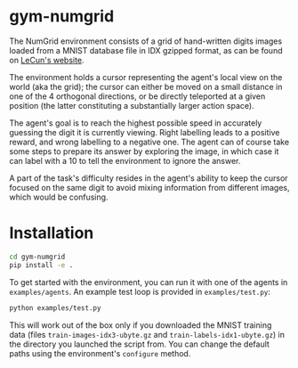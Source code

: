 # gym-numgrid

The NumGrid environment consists of a grid of hand-written digits images loaded from a MNIST database file in IDX gzipped format, as can be found on [LeCun's website](http://yann.lecun.com/exdb/mnist/).

The environment holds a cursor representing the agent's local view on the world (aka the grid); the cursor can either be moved on a small distance in one of the 4 orthogonal directions, or be directly teleported at a given position (the latter constituting a substantially larger action space).

The agent's goal is to reach the highest possible speed in accurately guessing the digit it is currently viewing. Right labelling leads to a positive reward, and wrong labelling to a negative one. The agent can of course take some steps to prepare its answer by exploring the image, in which case it can label with a 10 to tell the environment to ignore the answer.

A part of the task's difficulty resides in the agent's ability to keep the cursor focused on the same digit to avoid mixing information from different images, which would be confusing.

# Installation

```bash
cd gym-numgrid
pip install -e .
```

To get started with the environment, you can run it with one of the agents in `examples/agents`. An example test loop is provided in `examples/test.py`:
```bash
python examples/test.py
```

This will work out of the box only if you downloaded the MNIST training data (files `train-images-idx3-ubyte.gz` and `train-labels-idx1-ubyte.gz`) in the directory you launched the script from. You can change the default paths using the environment's `configure` method.
